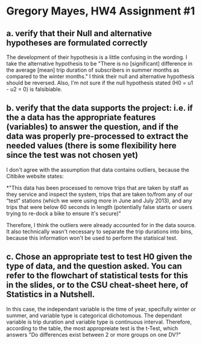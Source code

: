 # Gregory Mayes, HW4 Assignment #1

## a. verify that their Null and alternative hypotheses are formulated correctly

The development of their hypothesis is a little confusing in the wording. I take the alternative hypothesis to be "There is no [significant] difference in the average [mean] trip duration of subscribers in summer months as compared to the winter months." I think their null and alternative hypothesis should be reversed. Also, I'm not sure if the null hypothesis stated (H0 = u1 - u2 = 0) is falsibiable.

## b. verify that the data supports the project: i.e. if the a data has the appropriate features (variables) to answer the question, and if the data was properly pre-processed to extract the needed values (there is some flexibility here since the test was not chosen yet)

I don't agree with the assumption that data contains outliers, because the Citibike website states:

*"This data has been processed to remove trips that are taken by staff as they service and inspect the system, trips that are taken to/from any of our “test” stations (which we were using more in June and July 2013), and any trips that were below 60 seconds in length (potentially false starts or users trying to re-dock a bike to ensure it's secure)"

Therefore, I think the outliers were already accounted for in the data source. It also technically wasn't necessary to separate the trip durations into bins, because this information won't be used to perform the statisical test.

## c. Chose an appropriate test to test H0 given the type of data, and the question asked. You can refer to the flowchart of statistical tests for this in the slides, or to the CSU cheat-sheet here, of Statistics in a Nutshell.

In this case, the independant variable is the time of year, specifully winter or summer, and variable type is categorical dichotomous. The dependant variable is trip duration and variable type is continuous interval. Therefore, according to the table, the most appropreiate test is the t-Test, which answers "Do differences exist between 2 or more groups on one DV?"
